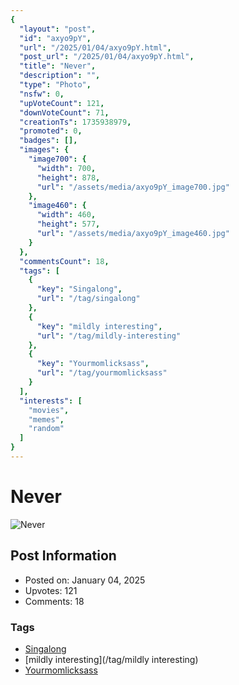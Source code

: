 ```yaml
---
{
  "layout": "post",
  "id": "axyo9pY",
  "url": "/2025/01/04/axyo9pY.html",
  "post_url": "/2025/01/04/axyo9pY.html",
  "title": "Never",
  "description": "",
  "type": "Photo",
  "nsfw": 0,
  "upVoteCount": 121,
  "downVoteCount": 71,
  "creationTs": 1735938979,
  "promoted": 0,
  "badges": [],
  "images": {
    "image700": {
      "width": 700,
      "height": 878,
      "url": "/assets/media/axyo9pY_image700.jpg"
    },
    "image460": {
      "width": 460,
      "height": 577,
      "url": "/assets/media/axyo9pY_image460.jpg"
    }
  },
  "commentsCount": 18,
  "tags": [
    {
      "key": "Singalong",
      "url": "/tag/singalong"
    },
    {
      "key": "mildly interesting",
      "url": "/tag/mildly-interesting"
    },
    {
      "key": "Yourmomlicksass",
      "url": "/tag/yourmomlicksass"
    }
  ],
  "interests": [
    "movies",
    "memes",
    "random"
  ]
}
---
```


# Never

![Never](/assets/media/axyo9pY_image700.jpg)

## Post Information

- Posted on: January 04, 2025
- Upvotes: 121
- Comments: 18

### Tags

- [Singalong](/tag/Singalong)
- [mildly interesting](/tag/mildly interesting)
- [Yourmomlicksass](/tag/Yourmomlicksass)
